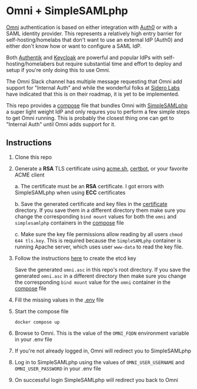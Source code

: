 # Omni + SimpleSAMLphp

[Omni](https://www.siderolabs.com/platform/saas-for-kubernetes/) authentication is based on either integration with [Auth0](https://auth0.com/) or with a SAML identity provider. This represents a relatively high entry barrier for self-hosting/homelabs that don't want to use an external IdP (Auth0) and either don't know how or want to configure a SAML IdP.

Both [Authentik](https://goauthentik.io/) and [Keycloak](https://www.keycloak.org/) are powerful and popular IdPs with self-hosting/homelabers but require substantial time and effort to deploy and setup if you're only doing this to use Omni.

The Omni Slack channel has multiple message requesting that Omni add support for "Internal Auth" and while the wonderful folks at [Sidero Labs](https://www.siderolabs.com/) have indicated that this is on their roadmap, it is yet to be implemented.

This repo provides a [compose](https://docs.docker.com/compose/) file that bundles Omni with [SimpleSAMLphp](https://simplesamlphp.org/) a super light weight IdP and only requres you to perform a few simple steps to get Omni running. This is probably the closest thing one can get to "Internal Auth" until Omni adds support for it.

## Instructions

1. Clone this repo
2. Generate a **RSA** TLS certificate using [acme.sh](https://github.com/acmesh-official/acme.sh), [certbot](https://certbot.eff.org/), or your favorite ACME client

    a. The certificate must be an **RSA** certificate. I got errors with SimpleSAMLphp when using **ECC** certificates

    b. Save the generated certificate and key files in the [certificate](https://github.com/sherif-fanous/omni-simple-saml-php/tree/main/certificate) directory. If you save them in a different directory them make sure you change the corresponding `bind mount` values for both the `omni` and `simplesamlphp` containers in the [compose](https://github.com/sherif-fanous/omni-simple-saml-php/blob/main/docker-compose.yaml) file

    c. Make sure the key file permissions allow reading by all users `chmod 644 tls.key`. This is required because the `SimpleSAMLphp` container is running Apache server, which uses user `www-data` to read the key file.

3. Follow the instructions [here](https://omni.siderolabs.com/docs/how-to-guides/how-to-deploy-omni-on-prem/#create-etcd-encryption-key) to create the etcd key

    Save the generated `omni.asc` in this repo's root directory. If you save the generated `omni.asc` in a different directory then make sure you change the corresponding `bind mount` value for the `omni` container in the [compose](https://github.com/sherif-fanous/omni-simple-saml-php/blob/main/docker-compose.yaml) file

4. Fill the missing values in the [.env](https://github.com/sherif-fanous/omni-simple-saml-php/blob/main/.env) file
5. Start the compose file

    ```console
    docker compose up
    ```

6. Browse to Omni. This is the value of the `OMNI_FQDN` environment variable in your .env file
7. If you're not already logged in, Omni will redirect you to SimpleSAMLphp
8. Log in to SimpleSAMLphp using the values of `OMNI_USER_USERNAME` and `OMNI_USER_PASSWORD` in your .env file
9. On successful login SimpleSAMLphp will redirect you back to Omni

